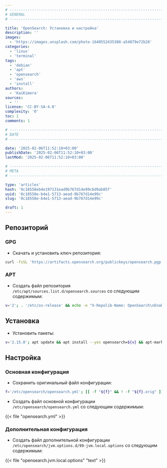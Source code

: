 ```yaml
---
# -------------------------------------------------------------------------------------------------------------------- #
# GENERAL
# -------------------------------------------------------------------------------------------------------------------- #

title: 'OpenSearch: Установка и настройка'
description: ''
images:
  - 'https://images.unsplash.com/photo-1640552435388-a54879e72b28'
categories:
  - 'linux'
  - 'terminal'
tags:
  - 'debian'
  - 'apt'
  - 'opensearch'
  - 'aws'
  - 'install'
authors:
  - 'KaiKimera'
sources:
  - ''
license: 'CC-BY-SA-4.0'
complexity: '0'
toc: 1
comments: 1

# -------------------------------------------------------------------------------------------------------------------- #
# DATE
# -------------------------------------------------------------------------------------------------------------------- #

date: '2025-02-06T11:52:10+03:00'
publishDate: '2025-02-06T11:52:10+03:00'
lastMod: '2025-02-06T11:52:10+03:00'

# -------------------------------------------------------------------------------------------------------------------- #
# META
# -------------------------------------------------------------------------------------------------------------------- #

type: 'articles'
hash: '0c18558eb4e197131ead9b767d14e99c6d9ab85f'
uuid: '0c18558e-b4e1-5713-aead-9b767d14e99c'
slug: '0c18558e-b4e1-5713-aead-9b767d14e99c'

draft: 1
---
```




<!--more-->

## Репозиторий

### GPG

- Скачать и установить ключ репозитория:

```bash
curl -fsSL 'https://artifacts.opensearch.org/publickeys/opensearch.pgp' | gpg --dearmor -o '/etc/apt/keyrings/opensearch.gpg'
```

### APT

- Создать файл репозитория `/etc/apt/sources.list.d/opensearch.sources` со следующим содержимым:

```bash
v='2'; . '/etc/os-release' && echo -e "X-Repolib-Name: OpenSearch\nEnabled: yes\nTypes: deb\nURIs: https://artifacts.opensearch.org/releases/bundle/opensearch/${v}.x/apt\nSuites: stable\nComponents: main\nArchitectures: $( dpkg --print-architecture )\nSigned-By: /etc/apt/keyrings/opensearch.gpg\n" | tee '/etc/apt/sources.list.d/opensearch.sources' > '/dev/null'
```

## Установка

- Установить пакеты:

```bash
v='2.15.0'; apt update && apt install --yes opensearch=${v} && apt-mark hold opensearch=${v}
```

## Настройка

### Основная конфигурация

- Сохранить оригинальный файл конфигурации:

```bash
f='/etc/opensearch/opensearch.yml'; [[ -f "${f}" && ! -f "${f}.orig" ]] && mv "${f}" "${f}.orig"
```

- Создать файл основной конфигурации `/etc/opensearch/opensearch.yml` со следующим содержимым:

{{< file "opensearch.yml" >}}

### Дополнительная конфигурация

- Создать файл дополнительной конфигурации `/etc/opensearch/jvm.options.d/99-jvm.local.options` со следующим содержимым:

{{< file "opensearch.jvm.local.options" "text" >}}
